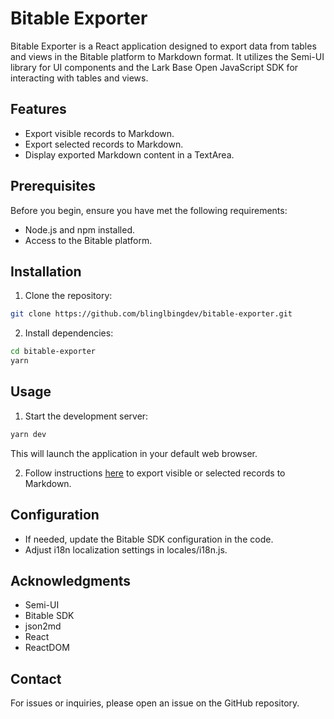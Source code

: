 # Bitable Exporter

Bitable Exporter is a React application designed to export data from tables and views in the Bitable platform to Markdown format. It utilizes the Semi-UI library for UI components and the Lark Base Open JavaScript SDK for interacting with tables and views.

## Features

- Export visible records to Markdown.
- Export selected records to Markdown.
- Display exported Markdown content in a TextArea.

## Prerequisites

Before you begin, ensure you have met the following requirements:

- Node.js and npm installed.
- Access to the Bitable platform.

## Installation

1. Clone the repository:

```bash
git clone https://github.com/blinglbingdev/bitable-exporter.git
```

2. Install dependencies:

```bash
cd bitable-exporter
yarn
```

## Usage

1. Start the development server:

```bash
yarn dev
```

This will launch the application in your default web browser.

2. Follow instructions [here](https://www.feishu.cn/hc/zh-CN/articles/948392023042-%E4%BD%BF%E7%94%A8%E5%A4%9A%E7%BB%B4%E8%A1%A8%E6%A0%BC%E6%8F%92%E4%BB%B6) to export visible or selected records to Markdown.

## Configuration

* If needed, update the Bitable SDK configuration in the code.
* Adjust i18n localization settings in locales/i18n.js.

## Acknowledgments

* Semi-UI
* Bitable SDK
* json2md
* React
* ReactDOM

## Contact

For issues or inquiries, please open an issue on the GitHub repository.
